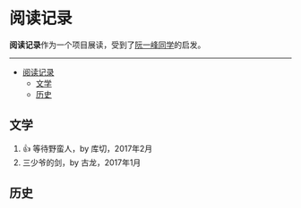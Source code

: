 # 阅读记录
 
**阅读记录**作为一个项目展读，受到了[阮一峰同学](https://github.com/ruanyf/reading-list)的启发。

-------------------

<!-- TOC -->

- [阅读记录](#阅读记录)
    - [文学](#文学)
    - [历史](#历史)

<!-- /TOC -->

## 文学

1. :+1: 等待野蛮人，by 库切，2017年2月
1. 三少爷的剑，by 古龙，2017年1月

## 历史

